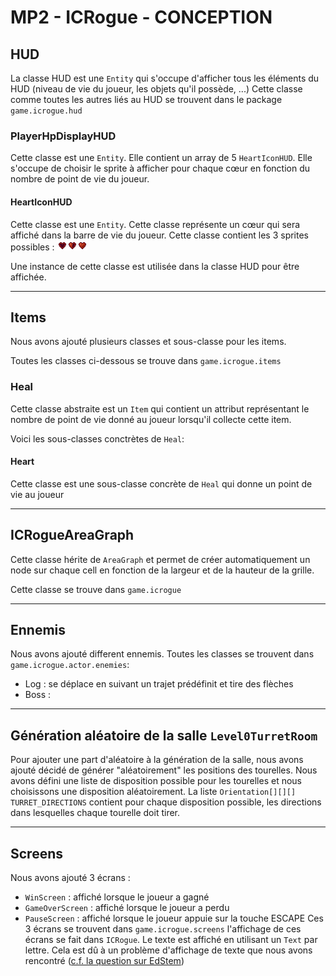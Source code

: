 # MP2 - ICRogue - CONCEPTION

## HUD
La classe HUD est une `Entity` qui s'occupe d'afficher tous les éléments du HUD (niveau de vie du joueur, les objets qu'il possède, ...)
Cette classe comme toutes les autres liés au HUD se trouvent dans le package `game.icrogue.hud`

### PlayerHpDisplayHUD
Cette classe est une `Entity`. Elle contient un array de 5 `HeartIconHUD`. Elle s'occupe de choisir le sprite à afficher pour chaque cœur en fonction du nombre de point de vie du joueur.
#### HeartIconHUD
Cette classe est une `Entity`. Cette classe représente un cœur qui sera affiché dans la barre de vie du joueur. Cette classe contient les 3 sprites possibles :
![coeur vide, demi coeur, coeur complet](src/main/res/images/sprites/zelda/heartDisplay.png)

Une instance de cette classe est utilisée dans la classe HUD pour être affichée.

___

## Items
Nous avons ajouté plusieurs classes et sous-classe pour les items.

Toutes les classes ci-dessous se trouve dans `game.icrogue.items` 

### Heal
Cette classe abstraite est un `Item` qui contient un attribut représentant le nombre de point de vie donné au joueur lorsqu'il collecte cette item.

Voici les sous-classes conctrètes de `Heal`:

#### Heart   
Cette classe est une sous-classe concrète de `Heal` qui donne un point de vie au joueur

---

## ICRogueAreaGraph
Cette classe hérite de `AreaGraph` et permet de créer automatiquement un node sur chaque cell en fonction de la largeur et de la hauteur de la grille.

Cette classe se trouve dans `game.icrogue`

---

## Ennemis
Nous avons ajouté different ennemis. Toutes les classes se trouvent dans `game.icrogue.actor.enemies`:
- Log : se déplace en suivant un trajet prédéfinit et tire des flèches
- Boss : 

---

## Génération aléatoire de la salle `Level0TurretRoom`
Pour ajouter une part d'aléatoire à la génération de la salle, nous avons ajouté décidé de générer "aléatoirement" les positions des tourelles.
Nous avons défini une liste de disposition possible pour les tourelles et nous choisissons une disposition aléatoirement. La liste `Orientation[][][] TURRET_DIRECTIONS` contient pour chaque disposition possible, les directions dans lesquelles chaque tourelle doit tirer.

---

## Screens
Nous avons ajouté 3 écrans :
- `WinScreen` : affiché lorsque le joueur a gagné
- `GameOverScreen` : affiché lorsque le joueur a perdu
- `PauseScreen` : affiché lorsque le joueur appuie sur la touche ESCAPE
Ces 3 écrans se trouvent dans `game.icrogue.screens` l'affichage de ces écrans se fait dans `ICRogue`.
Le texte est affiché en utilisant un `Text` par lettre. Cela est dû à un problème d'affichage de texte que nous avons rencontré ([c.f. la question sur EdStem](https://edstem.org/eu/courses/53/discussion/15610?comment=27297))